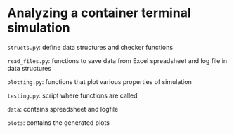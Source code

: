 # Analyzing a container terminal simulation

`structs.py`: define data structures and checker functions

`read_files.py`: functions to save data from Excel spreadsheet and log file in data structures

`plotting.py`: functions that plot various properties of simulation

`testing.py`: script where functions are called

`data`: contains spreadsheet and logfile

`plots`: contains the generated plots
